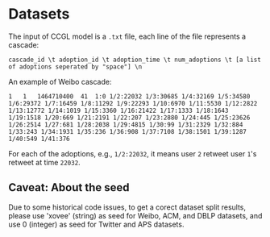 # Datasets

The input of CCGL model is a `.txt` file, each line of the file represents a cascade:

```
cascade_id \t adoption_id \t adoption_time \t num_adoptions \t [a list of adoptions seperated by "space"] \n
```
An example of Weibo cascade:
```
1	1	1464710400	41	1:0 1/2:22032 1/3:30685 1/4:32169 1/5:34580 1/6:29372 1/7:16459 1/8:11292 1/9:22293 1/10:6970 1/11:5530 1/12:2822 1/13:12772 1/14:1019 1/15:3360 1/16:21422 1/17:1333 1/18:1643 1/19:1518 1/20:669 1/21:2191 1/22:207 1/23:2880 1/24:445 1/25:23626 1/26:2514 1/27:681 1/28:2038 1/29:4815 1/30:99 1/31:2329 1/32:884 1/33:243 1/34:1931 1/35:236 1/36:908 1/37:7108 1/38:1501 1/39:1287 1/40:549 1/41:376
```
For each of the adoptions, e.g., `1/2:22032`, it means user `2` retweet user `1`'s retweet at time `22032`. 

## Caveat: About the seed

Due to some historical code issues, to get a corect dataset split results, please use 'xovee' (string) as seed for Weibo, ACM, and DBLP datasets, and use 0 (integer) as seed for Twitter and APS datasets.
